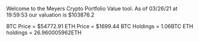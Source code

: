 Welcome to the Meyers Crypto Portfolio Value tool. 
As of 03/26/21 at 19:59:53 our valuation is $103876.2 

BTC Price = $54772.91
 ETH Price = $1699.44
BTC Holdings = 1.06BTC
 ETH holdings = 26.960005962ETH 
